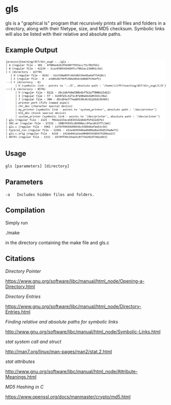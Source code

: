 gls
===
gls is a "graphical ls" program that recursively prints all files and folders in a
directory, along with their filetype, size, and MD5 checksum. Symbolic links
will also be listed with their relative and absolute paths.

Example Output
--------------
![Alt text](example.png?raw=true "Title")

Usage
-----
`gls [parameters] [directory]`

Parameters
----------
`-a   Includes hidden files and folders.`

Compilation
-----------

Simply run

./make

in the directory containing the make file and gls.c


Citations
---------

_Directory Pointer_

https://www.gnu.org/software/libc/manual/html_node/Opening-a-Directory.html

_Directory Entries_

https://www.gnu.org/software/libc/manual/html_node/Directory-Entries.html

_Finding relative and absolute paths for symbolic links_

http://www.gnu.org/software/libc/manual/html_node/Symbolic-Links.html

_stat system call and struct_

http://man7.org/linux/man-pages/man2/stat.2.html

_stat attributes_

http://www.gnu.org/software/libc/manual/html_node/Attribute-Meanings.html

_MD5 Hashing in C_

https://www.openssl.org/docs/manmaster/crypto/md5.html
